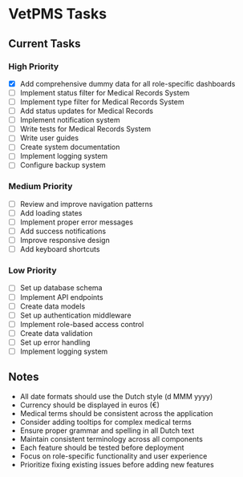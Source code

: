 # VetPMS Tasks

## Current Tasks

### High Priority

- [x] Add comprehensive dummy data for all role-specific dashboards
- [ ] Implement status filter for Medical Records System
- [ ] Implement type filter for Medical Records System
- [ ] Add status updates for Medical Records
- [ ] Implement notification system
- [ ] Write tests for Medical Records System
- [ ] Write user guides
- [ ] Create system documentation
- [ ] Implement logging system
- [ ] Configure backup system

### Medium Priority

- [ ] Review and improve navigation patterns
- [ ] Add loading states
- [ ] Implement proper error messages
- [ ] Add success notifications
- [ ] Improve responsive design
- [ ] Add keyboard shortcuts

### Low Priority

- [ ] Set up database schema
- [ ] Implement API endpoints
- [ ] Create data models
- [ ] Set up authentication middleware
- [ ] Implement role-based access control
- [ ] Create data validation
- [ ] Set up error handling
- [ ] Implement logging system

## Notes

- All date formats should use the Dutch style (d MMM yyyy)
- Currency should be displayed in euros (€)
- Medical terms should be consistent across the application
- Consider adding tooltips for complex medical terms
- Ensure proper grammar and spelling in all Dutch text
- Maintain consistent terminology across all components
- Each feature should be tested before deployment
- Focus on role-specific functionality and user experience
- Prioritize fixing existing issues before adding new features
